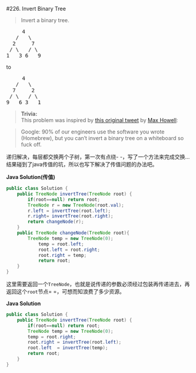 #226. Invert Binary Tree

><p>Invert a binary tree.
<pre>     4
   /   \
  2     7
 / \   / \
1   3 6   9</pre>

to
<pre>     4
   /   \
  7     2
 / \   / \
9   6 3   1</pre>

><b>Trivia:</b><br>
This problem was inspired by <a href="https://twitter.com/mxcl/status/608682016205344768" target="_blank">this original tweet</a> by <a href="https://twitter.com/mxcl" target="_blank">Max Howell</a>:
<blockquote>Google: 90% of our engineers use the software you wrote (Homebrew), but you can’t invert a binary tree on a whiteboard so fuck off.</blockquote></p>

  
递归解决，每层都交换两个子树，第一次有点绕- -，写了一个方法来完成交换... 结果碰到了java传值的坑，所以也写下解决了传值问题的办法吧。


**Java Solution(传值)**
```java
public class Solution {
    public TreeNode invertTree(TreeNode root) {
        if(root==null) return root;
        TreeNode r = new TreeNode(root.val);
        r.left = invertTree(root.left);
        r.right= invertTree(root.right);
        return changeNode(r);
    }
    public TreeNode changeNode(TreeNode root){
        TreeNode temp = new TreeNode(0);
            temp = root.left;
            root.left = root.right;
            root.right = temp;
            return root;
    }
}
```

这里需要返回一个`TreeNode`，也就是说传递的参数必须经过包装再传递进去，再返回这个`root`节点= =，可想而知浪费了多少资源。


**Java Solution**
```java
public class Solution {
    public TreeNode invertTree(TreeNode root) {
        if(root==null) return root;
        TreeNode temp = new TreeNode(0);
        temp = root.right;
        root.right = invertTree(root.left);
        root.left  = invertTree(temp);
        return root;
    }
}
```